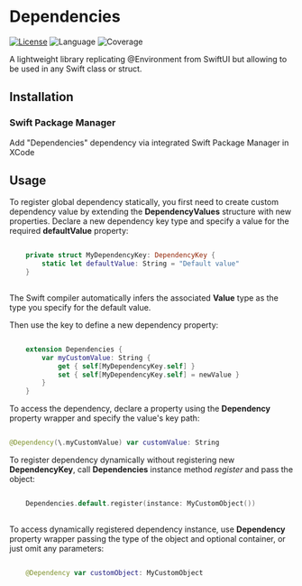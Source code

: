 # Dependencies

[![License](https://img.shields.io/badge/license-MIT-ff69b4.svg)](https://github.com/kzlekk/Dependencies/raw/master/LICENSE)
![Language](https://img.shields.io/badge/swift-5.0-orange.svg)
![Coverage](https://img.shields.io/badge/coverage-87%25-yellowgreen)

A lightweight library replicating @Environment from SwiftUI but allowing to be used in any Swift class or struct.

## Installation

### Swift Package Manager

Add "Dependencies" dependency via integrated Swift Package Manager in XCode

## Usage

To register global dependency statically, you first need to create custom dependency value by extending the **DependencyValues** structure with new properties. Declare a new dependency key type and specify a value for the required **defaultValue** property:

```swift

    private struct MyDependencyKey: DependencyKey {
        static let defaultValue: String = "Default value"
    }
    
```

The Swift compiler automatically infers the associated **Value** type as the type you specify for the default value. 

Then use the key to define a new dependency property:

```swift

    extension Dependencies {
        var myCustomValue: String {
            get { self[MyDependencyKey.self] }
            set { self[MyDependencyKey.self] = newValue }
        }
    }

```

To access the dependency, declare a property using the **Dependency** property wrapper and specify the value's key path:

```swift

@Dependency(\.myCustomValue) var customValue: String

```

To register dependency dynamically without registering new **DependencyKey**, call **Dependencies** instance method *register* and pass the object:

```swift

    Dependencies.default.register(instance: MyCustomObject())
    
```

To access dynamically registered dependency instance, use **Dependency** property wrapper passing the type of the object and optional container, or just omit any parameters:

```swift

    @Dependency var customObject: MyCustomObject
    
```
